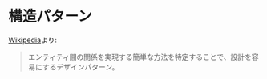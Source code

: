 # 構造パターン

[Wikipedia](https://en.wikipedia.org/wiki/Structural_pattern)より:

> エンティティ間の関係を実現する簡単な方法を特定することで、設計を容易にするデザインパターン。
